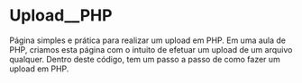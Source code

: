 # Upload__PHP
Página simples e prática para realizar um upload em PHP.
Em uma aula de PHP, criamos esta página com o intuito de efetuar
um upload de um arquivo qualquer. Dentro deste código, tem um
passo a passo de como fazer um upload em PHP.
